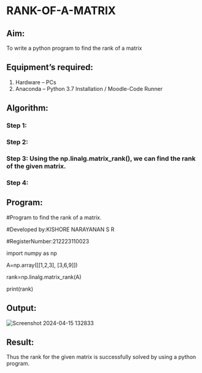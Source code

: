 # RANK-OF-A-MATRIX
## Aim:
To write a python program to find the rank of a matrix
## Equipment’s required:
1. 	Hardware – PCs
2. 	Anaconda – Python 3.7 Installation / Moodle-Code Runner
## Algorithm:
### Step 1: 
### Step 2: 
### Step 3: Using the np.linalg.matrix_rank(), we can find the rank of the given matrix.
### Step 4: 
## Program:
#Program to find the rank of a matrix.

#Developed by:KISHORE NARAYANAN S R 

#RegisterNumber:212223110023

import numpy as np

A=np.array([[1,2,3], [3,6,9]])

rank=np.linalg.matrix_rank(A)

print(rank)

## Output:
![Screenshot 2024-04-15 132833](https://github.com/KISHORENARAYANANSR/RANK-OF-A-MATRIX/assets/148202102/9824abd4-bab7-4c82-bc5a-304b03f370ec)

## Result:
Thus the rank for the given matrix is successfully solved by  using a python program.


